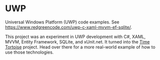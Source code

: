 # UWP
Universal Windows Platform (UWP) code examples. See https://www.redgreencode.com/uwp-c-xaml-mvvm-ef-sqlite/.

This project was an experiment in UWP development with C#, XAML, MVVM, Entity Framework, SQLite, and xUnit.net. It turned into the [Time Tortoise](https://github.com/RedGreenCode/TimeTortoise) project. Head over there for a more real-world example of how to use those technologies.
